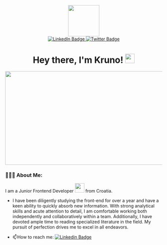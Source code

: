 <div id="header" align="center">
  <img src="https://media.giphy.com/media/du3J3cXyzhj75IOgvA/giphy.gif" width="100"/>
</div>
<div id="badges" align="center">
  <a href="https://www.linkedin.com/in/krunoslav-blazicevic/">
    <img src="https://img.shields.io/badge/LinkedIn-blue?style=for-the-badge&logo=linkedin&logoColor=white" alt="LinkedIn Badge"/>
  </a>
  <a href="https://twitter.com/noKru1986">
    <img src="https://img.shields.io/badge/Twitter-blue?style=for-the-badge&logo=twitter&logoColor=white" alt="Twitter Badge"/>
  </a>
 
</div>
<div id="badges" align="center">
 <img src="https://komarev.com/ghpvc/?username=noKru1986&style=flat-square&color=blue" alt=""/>
</div>
<h1 align="center">
  Hey there, I'm Kruno!
  <img src="https://media.giphy.com/media/hvRJCLFzcasrR4ia7z/giphy.gif" width="30px"/>
</h1>
<div align="center">
  <img src="https://media.giphy.com/media/iIqmM5tTjmpOB9mpbn/giphy.gif" width="600" height="300"/>
</div>


### 👨‍👩‍👧 About Me:
I am a Junior Frontend Developer <img src="https://media.giphy.com/media/WUlplcMpOCEmTGBtBW/giphy.gif" width="30"> from Croatia. <br>
- I have been diligently studying the front-end for over a year and have a keen ability to quickly absorb new information. With strong analytical skills and acute attention to detail, I am comfortable working both independently and collaboratively within a team. Additionally, I have devoted ample time to reading specialized literature in the field. My pursuit of perfection drives me to excel in all endeavors.

- :mailbox:How to reach me: [![Linkedin Badge](https://img.shields.io/badge/-blazicevic-blue?style=flat&logo=Linkedin&logoColor=white)](https://www.linkedin.com/in/krunoslav-blazicevic/)

<!--
**noKru1986/nokru1986** is a ✨ _special_ ✨ repository because its `README.md` (this file) appears on your GitHub profile.

Here are some ideas to get you started:

- 🔭 I’m currently working on ...
- 🌱 I’m currently learning ...
- 👯 I’m looking to collaborate on ...
- 🤔 I’m looking for help with ...
- 💬 Ask me about ...
- 📫 How to reach me: ...
- 😄 Pronouns: ...
- ⚡ Fun fact: ...
-->
